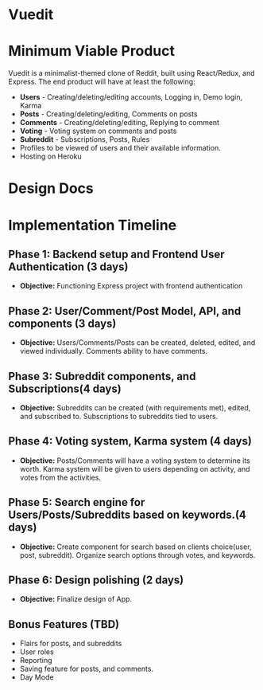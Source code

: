 # Vuedit

# Minimum Viable Product

Vuedit is a minimalist-themed clone of Reddit, built using React/Redux, and Express.
The end product will have at least the following:

* **Users** - Creating/deleting/editing accounts, Logging in, Demo login, Karma
* **Posts** - Creating/deleting/editing, Comments on posts
* **Comments** - Creating/deleting/editing, Replying to comment
* **Voting** - Voting system on comments and posts
* **Subreddit** - Subscriptions, Posts, Rules
* Profiles to be viewed of users and their available information.
* Hosting on Heroku

# Design Docs

# Implementation Timeline

## Phase 1: Backend setup and Frontend User Authentication (3 days)
* **Objective:** Functioning Express project with frontend authentication

## Phase 2: User/Comment/Post Model, API, and components (3 days)
* **Objective:** Users/Comments/Posts can be created, deleted, edited, and viewed individually. Comments ability to have comments. 

## Phase 3: Subreddit components, and Subscriptions(4 days)
* **Objective:** Subreddits can be created (with requirements met), edited, and subscribed to. Subscriptions to subreddits tied to users.

## Phase 4: Voting system, Karma system (4 days)
* **Objective:** Posts/Comments will have a voting system to determine its worth. Karma system will be given to users depending on activity, and votes from the activities.

## Phase 5: Search engine for Users/Posts/Subreddits based on keywords.(4 days)
* **Objective:** Create component for search based on clients choice(user, post, subreddit). Organize search options through votes, and keywords.

## Phase 6: Design polishing (2 days)
* **Objective:** Finalize design of App.

## Bonus Features (TBD)
* Flairs for posts, and subreddits
* User roles
* Reporting 
* Saving feature for posts, and comments.
* Day Mode 